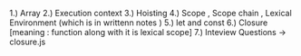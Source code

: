 1.) Array
2.) Execution context
3.) Hoisting
4.) Scope , Scope chain , Lexical Environment (which is in writtenn notes )
5.) let and const
6.) Closure [meaning : function along with it is lexical scope]
7.) Inteview Questions -> closure.js
